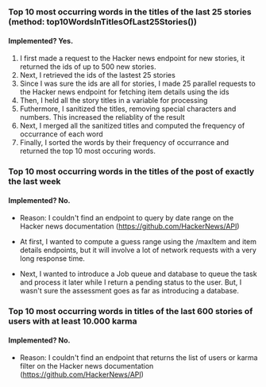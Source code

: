 ### Top 10 most occurring words in the titles of the last 25 stories (method: top10WordsInTitlesOfLast25Stories())

#### Implemented? Yes.

1. I first made a request to the Hacker news endpoint for new stories, it returned the ids of up to 500 new stories.
1. Next, I retrieved the ids of the lastest 25 stories
1. Since I was sure the ids are all for stories, I made 25 parallel requests to the Hacker news endpoint for fetching item details using the ids
1. Then, I held all the story titles in a variable for processing
1. Futhermore, I sanitized the titles, removing special characters and numbers. This increased the reliablity of the result
1. Next, I merged all the sanitized titles and computed the frequency of occurrance of each word
1. Finally, I sorted the words by their frequency of occurrance and returned the top 10 most occuring words.

### Top 10 most occurring words in the titles of the post of exactly the last week

#### Implemented? No.

- Reason: I couldn't find an endpoint to query by date range on the Hacker news documentation (https://github.com/HackerNews/API)

- At first, I wanted to compute a guess range using the /maxItem and item details endpoints, but it will involve a lot of network requests with a very long response time.
- Next, I wanted to introduce a Job queue and database to queue the task and process it later while I return a pending status to the user. But, I wasn't sure the assessment goes as far as introducing a database.

### Top 10 most occurring words in titles of the last 600 stories of users with at least 10.000 karma

#### Implemented? No.

- Reason: I couldn't find an endpoint that returns the list of users or karma filter on the Hacker news documentation (https://github.com/HackerNews/API)
